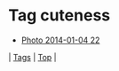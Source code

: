 <!--
title: Tag cuteness
date: 2020-06-28T15:26:59.262Z
tags:
-->
# Tag cuteness

 * [Photo 2014-01-04 22](72245723657.md)

| [Tags](tags.md) | [Top](index.md) |
